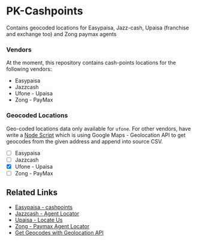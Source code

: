 # PK-Cashpoints
Contains geocoded locations for Easypaisa, Jazz-cash, Upaisa (franchise and exchange too) and Zong paymax agents

### Vendors
At the moment, this repository contains cash-points locations for the following vendors:

- Easypaisa
- Jazzcash
- Ufone - Upaisa
- Zong - PayMax

### Geocoded Locations

Geo-coded locations data only available for `ufone`. For other vendors, have write a [Node Script](https://gist.github.com/mudssrali/8f48a3690ef74a705a835b434a94805e) which is using Google Maps - Geolocation API to get geocodes from the given address and append into source CSV.

- [ ] Easypaisa
- [ ] Jazzcash
- [x] Ufone - Upaisa
- [ ] Zong - PayMax

## Related Links

- [Easypaisa - cashpoints](https://easypaisa.com.pk/easypaisa-shops)
- [Jazzcash - Agent Locator](https://www.jazzcash.com.pk/agent-locator/)
- [Upaisa - Locate Us](https://www.upaisa.com/locate-us.php)
- [Zong - Paymax Agent Locator](https://www.zong.com.pk/paymax/agent-locator)
- [Get Geocodes with Geolocation API](https://gist.github.com/mudssrali/8f48a3690ef74a705a835b434a94805e)